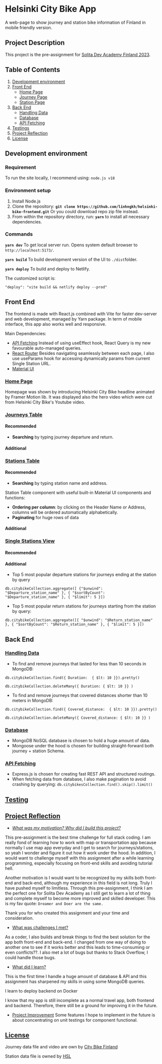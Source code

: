 # Helsinki City Bike App
A web-page to show journey and station bike information of Finland in mobile friendly version. 
## Project Description
This project is the pre-assignment for [Solita Dev Academy Finland 2023](https://github.com/solita/dev-academy-2023-exercise).
## Table of Contents 
1. [Development environment](#development-environment)
2. [Front End](#front-end)
    * [Home Page](#home-page)
    * [Journey Page](#journey-page)
    * [Station Page](#station-page)
3. [Back End](#back-end)
    * [Handling Data](#handling-data)
    * [Database](#database) 
    * [API Fetching](#api-fetching)
4. [Testings](#testing)
5. [Project Reflection](#project-reflection)
6. [License](#license)


## Development environment
### Requirement
To run the site locally, I recommend using:
``node.js v18``
### Environment setup
1. Install Node.js
2. Clone the repository:
<strong>```git clone https://github.com/linhngkh/helsinki-bike-frontend.git```</strong>
 Or you could download repo zip file instead.
3. From within the repository directory, run: <strong>``yarn``</strong> to install all necessary dependencies.
### Commands
<strong>``yarn dev``</strong>
To get local server run. Opens system default browser to ``http://localhost:5173/``. 

<strong>``yarn build``</strong>
To build development version of the UI to ``./dist``folder.

<strong>``yarn deploy``</strong>
To build and deploy to Netlify.

The customized script is: 
```
"deploy": "vite build && netlify deploy --prod"
```
## Front End
The frontend is made with React.js combined with Vite for faster dev-server and web development, managed by Yarn package. In term of mobile interface, this app also works well and responsive.

Main Dependencies: 
* [API Fetching](https://tanstack.com/query/v3/)
Instead of using useEffect hook, React Query is my new favourable auto-managed queries.
* [React Router](https://reactrouter.com/en/main)
Besides navigating seamlessly between each page, I also use useParams hook for accessing dynamically params from current Single Station URL. 
* [Material UI](https://mui.com/material-ui/react-table/) 

### [Home Page](#home-page)
Homepage was shown by introducing Helsinki City Bike headline animated by Framer Motion lib. It was displayed also the hero video which were cut from Helsinki City Bike's Youtube video.
    
### [Journeys Table](#journey-table)
#### Recommended
  - <b>Searching</b> by typing journey departure and return.
#### Additional
### [Stations Table](#station-table)
#### Recommended
 - <b>Searching</b> by typing station name and address.

Station Table component with useful built-in Material UI components and functions:
  -  <b>Ordering per column</b>: by clicking on the Header Name or Address, columns will be ordered automatically alphabetically.
  -  <b>Paginating</b> for huge rows of data
#### Additional
### [Single Stations View](#single-station-view)
#### Recommended
#### Additional
 - Top 5 most popular departure stations for journeys ending at the station by query

 ```db.citybikeCollection.aggregate([ {"$unwind": "$Departure_station_name" }, { "$sortByCount": "$Departure_station_name" }, { "$limit": 5 }])```
 - Top 5 most popular return stations for journeys starting from the station by query: 
 
 ```db.citybikeCollection.aggregate([{ "$unwind": "$Return_station_name" }, { "$sortByCount": "$Return_station_name" }, { "$limit": 5 }])```
## Back End
### [Handling Data](#datahandling)
* To find and remove journeys that lasted for less than 10 seconds in MongoDB:

``db.citybikeCollection.find({ Duration:  { $lt: 10 }}).pretty()``

``db.citybikeCollection.deleteMany({ Duration: { $lt: 10 }} )``
* To find and remove journeys that covered distances shorter than 10 meters in MongoDB:

``db.citybikeCollection.find({ Covered_distance:  { $lt: 10 }}).pretty()``

``db.citybikeCollection.deleteMany({ Covered_distance: { $lt: 10 }} )``
### [Database](#Database) 
  - MongoDB NoSQL database is chosen to hold a huge amount of data. 
  - Mongoose under the hood is chosen for building  straight-forward both journey + station Schema.
  
### [API Fetching](#api)
- Express.js is chosen for creating fast REST API and structured routings.
- When fetching data from database, I also make pagination to avoid crashing by querying: 
``db.citybikesCollection.find().skip().limit()``
## [Testing](#testing)
## [Project Reflection](#reflection)
- [*What was my motivation? Why did I build this project?*](#motivation)

This pre-assignment is the best time challenge for full stack coding. I am really fond of learning how to work with map or transportation app because normally I use map app everyday and I get to search for journeys/stations, so yeah I wonder and figure it out how it work under the hood. In addition, I would want to challenge myself with this assignment after a while learning programming, especially focusing on front-end skills and avoiding tutorial hell. 

Another motivation is I would want to be recognized by my skills both front-end and back-end, although my experience in this field is not long. Truly I have pushed myself to limitless. Through this pre-assignment, I think I am the perfect one for Solita Dev Academy as I still get to learn a lot of thing and complete myself to become more improved and skilled developer. 
This is my fav quote:
``Dreamer and Doer are the same.``

Thank you for who created this assignment and your time and consideration. 
-  [What was challenges I met?](#challenges)

As a coder, I also builds and break things to find the best solution for the app both front-end and back-end. I changed from one way of doing to another one to see if it works better and this leads to time-consuming or even conflicts??. I also met a lot of bugs but thanks to Stack Overflow, I could handle those bugs.
- [What did I learn?](#lession)


This is the first time I handle a huge amount of database & API and this assignment has sharpened my skills in using some MongoDB queries. 

I learn to deploy backend on Docker 


I know that my app is still incomplete as a normal travel app, both frontend and backend. Therefore, there still be a ground for improving it in the future.
- [Project Improvement](#improvement)
Some features I hope to implement in the future is about concentrating on unit testings for component functional.


## [License](#License)
Journey data file and video are own by [City Bike Finland](https://www.citybikefinland.fi/)

Station data file is owned by [HSL](https://public-transport-hslhrt.opendata.arcgis.com/datasets/helsingin-ja-espoon-kaupunkipy%C3%B6r%C3%A4asemat-avoin/explore)







